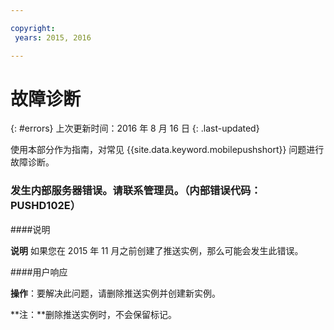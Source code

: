 ```yaml
---

copyright:
 years: 2015, 2016

---
```


# 故障诊断
{: #errors}
上次更新时间：2016 年 8 月 16 日
{: .last-updated}

使用本部分作为指南，对常见 {{site.data.keyword.mobilepushshort}} 问题进行故障诊断。


### 发生内部服务器错误。请联系管理员。（内部错误代码：PUSHD102E）

####说明

**说明** 如果您在 2015 年 11 月之前创建了推送实例，那么可能会发生此错误。  

####用户响应

**操作**：要解决此问题，请删除推送实例并创建新实例。

**注：**删除推送实例时，不会保留标记。


